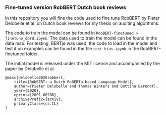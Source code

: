 ### Fine-tuned version RobBERT Dutch book reviews

In this repository you will fine the code used to fine tune RobBERT by Pieter Delobelle et al. on Dutch book reviews for my thesis on auditing algorithms.

The code to train the model can be found in `RobBERT-finetuned > finetune_dbrd.ipynb`.
The data used to train the model can be found in the data map. 
For testing, BERTje was used, the code to load in the model and test it on examples can be found in the file `test_bias.ipynb` in the RobBERT-finetuned folder.

The initial model is released under the MIT license and accompanied by the paper by Delobelle et al. 

```
@misc{delobelle2020robbert,
    title={RobBERT: a Dutch RoBERTa-based Language Model},
    author={Pieter Delobelle and Thomas Winters and Bettina Berendt},
    year={2020},
    eprint={2001.06286},
    archivePrefix={arXiv},
    primaryClass={cs.CL}
}
```